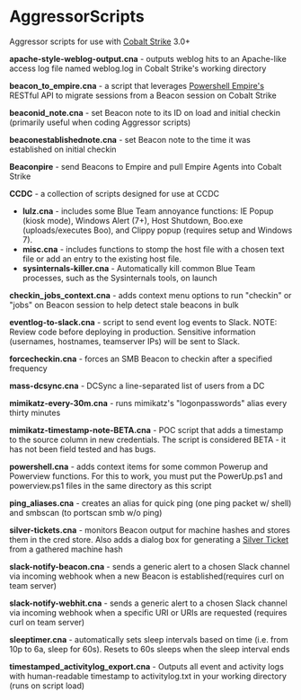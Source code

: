 # AggressorScripts
Aggressor scripts for use with [Cobalt Strike](https://cobaltstrike.com) 3.0+

**apache-style-weblog-output.cna** - outputs weblog hits to an Apache-like access log file named weblog.log in Cobalt Strike's working directory 

**beacon_to_empire.cna** - a script that leverages [Powershell Empire's](http://www.powershellempire.com/) RESTful API to migrate sessions from a Beacon session on Cobalt Strike

**beaconid_note.cna** - set Beacon note to its ID on load and initial checkin (primarily useful when coding Aggressor scripts)

**beaconestablishednote.cna** - set Beacon note to the time it was established on initial checkin

**Beaconpire** - send Beacons to Empire and pull Empire Agents into Cobalt Strike

**CCDC** - a collection of scripts designed for use at CCDC
* **lulz.cna** - includes some Blue Team annoyance functions: IE Popup (kiosk mode), Windows Alert (7+), Host Shutdown, Boo.exe (uploads/executes Boo), and Clippy popup (requires setup and Windows 7).
* **misc.cna** - includes functions to stomp the host file with a chosen text file or add an entry to the existing host file.
* **sysinternals-killer.cna** - Automatically kill common Blue Team processes, such as the Sysinternals tools, on launch

**checkin_jobs_context.cna** - adds context menu options to run "checkin" or "jobs" on Beacon session to help detect stale beacons in bulk

**eventlog-to-slack.cna** - script to send event log events to Slack. NOTE: Review code before deploying in production. Sensitive information (usernames, hostnames, teamserver IPs) will be sent to Slack.

**forcecheckin.cna** - forces an SMB Beacon to checkin after a specified frequency

**mass-dcsync.cna** - DCSync a line-separated list of users from a DC

**mimikatz-every-30m.cna** - runs mimikatz's "logonpasswords" alias every thirty minutes

**mimikatz-timestamp-note-BETA.cna** - POC script that adds a timestamp to the source column in new credentials. The script is considered BETA - it has not been field tested and has bugs.

**powershell.cna** - adds context items for some common Powerup and Powerview functions. For this to work, you must put the PowerUp.ps1 and powerview.ps1 files in the same directory as this script

**ping_aliases.cna** - creates an alias for quick ping (one ping packet w/ shell) and smbscan (to portscan smb w/o ping)

**silver-tickets.cna** - monitors Beacon output for machine hashes and stores them in the cred store. Also adds a dialog box for generating a [Silver Ticket](https://adsecurity.org/?p=2753) from a gathered machine hash

**slack-notify-beacon.cna** - sends a generic alert to a chosen Slack channel via incoming webhook when a new Beacon is established(requires curl on team server)

**slack-notify-webhit.cna** - sends a generic alert to a chosen Slack channel via incoming webhook when a specific URI or URIs are requested (requires curl on team server)

**sleeptimer.cna** - automatically sets sleep intervals based on time (i.e. from 10p to 6a, sleep for 60s). Resets to 60s sleeps when the sleep interval ends

**timestamped_activitylog_export.cna** - Outputs all event and activity logs with human-readable timestamp to activitylog.txt in your working directory (runs on script load)